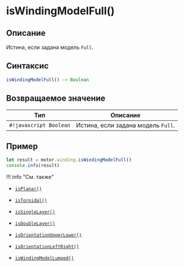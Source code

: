 # isWindingModelFull()

## Описание
Истина, если задана модель `Full`.

## Синтаксис
```javascript
isWindingModelFull() -> Boolean
```

## Возвращаемое значение
| Тип             | Описание                                      |
|------------------|-----------------------------------------------|
| `#!javascript Boolean`        | Истина, если задана модель `Full`.           |

## Пример
```javascript linenums="1"
let result = motor.winding.isWindingModelFull()
console.info(result)
```

!!! info "См. также"


- [`isPlanar()`](./isPlanar.md)

- [`isToroidal()`](./isToroidal.md)

- [`isSingleLayer()`](./isSingleLayer.md)

- [`isDoubleLayer()`](./isDoubleLayer.md)

- [`isOrientationUpperLower()`](./isOrientationUpperLower.md)

- [`isOrientationLeftRight()`](./isOrientationLeftRight.md)

- [`isWindingModelLumped()`](./isWindingModelLumped.md)
